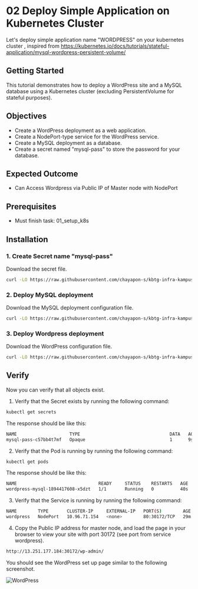 # 02 Deploy Simple Application on Kubernetes Cluster
Let's deploy simple application name "WORDPRESS" on your kubernetes cluster 
, inspired from https://kubernetes.io/docs/tutorials/stateful-application/mysql-wordpress-persistent-volume/
<!-- -- -- -- -- -- -- -- -- -- -- -- -- -- -- -- -- -- -- -- -- -- -- -->

## Getting Started
This tutorial demonstrates how to deploy a WordPress site and a MySQL database using a Kubernetes cluster (excluding PersistentVolume for stateful purposes).

## Objectives
- Create a WordPress deployment as a web application.
- Create a NodePort-type service for the WordPress service.
- Create a MySQL deployment as a database.
- Create a secret named "mysql-pass" to store the password for your database.

## Expected Outcome
- Can Access Wordpress via Public IP of Master node with NodePort

## Prerequisites
- Must finish task: 01_setup_k8s


## Installation
### 1. Create Secret name "mysql-pass"

Download the secret file.
```sh
curl -LO https://raw.githubusercontent.com/chayapon-s/kbtg-infra-kampus-bootcamp2024/main/instruction_day1/yaml/mysql-pass-secret.yml
```

### 2. Deploy MySQL deployment

Download the MySQL deployment configuration file.
```sh
curl -LO https://raw.githubusercontent.com/chayapon-s/kbtg-infra-kampus-bootcamp2024/main/instruction_day1/yaml/mysql-deployment.yaml
```

### 3. Deploy Wordpress deployment

Download the WordPress configuration file.
```sh
curl -LO https://raw.githubusercontent.com/chayapon-s/kbtg-infra-kampus-bootcamp2024/main/instruction_day1/yaml/wordpress-deployment.yaml
```

## Verify
Now you can verify that all objects exist.

1. Verify that the Secret exists by running the following command:
```sh
kubectl get secrets
```

The response should be like this:
```sh
NAME                    TYPE                                  DATA   AGE
mysql-pass-c57bb4t7mf   Opaque                                1      9s
```

2. Verify that the Pod is running by running the following command:
```sh
kubectl get pods
```

The response should be like this:
```sh
NAME                               READY     STATUS    RESTARTS   AGE
wordpress-mysql-1894417608-x5dzt   1/1       Running   0          40s
```

3. Verify that the Service is running by running the following command:
```sh
NAME        TYPE       CLUSTER-IP     EXTERNAL-IP   PORT(S)        AGE
wordpress   NodePort   10.96.71.154   <none>        80:30172/TCP   29m
```

4. Copy the Public IP address for master node, and load the page in your browser to view your site with port 30172 (see port from service wordpress).
```sh
http://13.251.177.184:30172/wp-admin/
```

You should see the WordPress set up page similar to the following screenshot.

![WordPress](https://github.com/chayapon-s/kbtg-infra-kampus-bootcamp2024/assets/49383429/ca9e0dc0-8d9d-48a8-b368-4948678dc80b)
